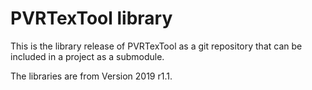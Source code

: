 # PVRTexTool library

This is the library release of PVRTexTool as a git repository that can be included in a project as a submodule.

The libraries are from Version 2019 r1.1.
